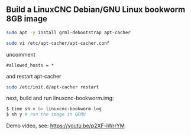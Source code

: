## Build a LinuxCNC Debian/GNU Linux bookworm 8GB image

```bash
sudo apt -y install grml-debootstrap apt-cacher
```
```bash
sudo vi /etc/apt-cacher/apt-cacher.conf
```
uncomment
```
#allowed_hosts = *
```
and restart apt-cacher
```bash
sudo /etc/init.d/apt-cacher restart
```
next, build and run linuxcnc-bookworm.img:
```bash
$ time sh x &> linuxcnc-bookworm.log
$ sh y # run the image in QEMU
```

Demo video, see: https://youtu.be/p2XF-iWrrYM
